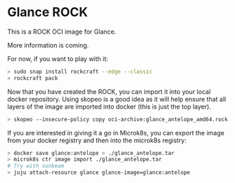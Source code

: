 # Glance ROCK

This is a ROCK OCI image for Glance.

More information is coming.

For now, if you want to play with it:

```bash
> sudo snap install rockcraft --edge --classic
> rockcraft pack
```

Now that you have created the ROCK, you can import it into
your local docker repository. Using skopeo is a good idea as
it will help ensure that all layers of the image are imported
into docker (this is just the top layer).

```bash
> skopeo --insecure-policy copy oci-archive:glance_antelope_amd64.rock docker-daemon:glance:antelope
```

If you are interested in giving it a go in Microk8s, you can
export the image from your docker registry and then into the
microk8s registry:

```bash
> docker save glance:antelope > ./glance_antelope.tar
> microk8s ctr image import ./glance_antelope.tar
# Try with sunbeam
> juju attach-resource glance glance-image=glance:antelope
```
